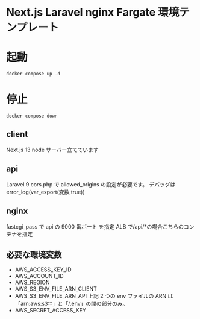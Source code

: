 # Next.js Laravel nginx Fargate 環境テンプレート

# 起動

```
docker compose up -d
```

# 停止

```
docker compose down
```

## client

Next.js 13
node サーバー立てています

## api

Laravel 9
cors.php で allowed_origins の設定が必要です。
デバッグは
error_log(var_export(変数,true))

## nginx

fastcgi_pass で api の 9000 番ポート を指定
ALB で/api/\*の場合こちらのコンテナを指定

## 必要な環境変数

- AWS_ACCESS_KEY_ID
- AWS_ACCOUNT_ID
- AWS_REGION
- AWS_S3_ENV_FILE_ARN_CLIENT
- AWS_S3_ENV_FILE_ARN_API
  上記 2 つの env ファイルの ARN は「arn:aws:s3:::」と「/.env」の間の部分のみ。
- AWS_SECRET_ACCESS_KEY
